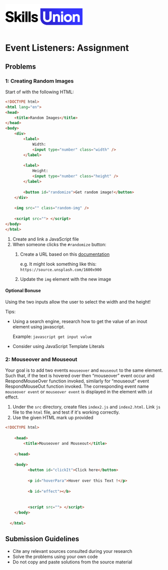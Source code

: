 [<img src="assets/images/su-logo.png" alt="Skills Union Logo" height="80px" />](https://www.skillsunion.com/)

# Event Listeners: Assignment

## Problems

### 1: Creating Random Images

Start of with the following HTML:

```HTML
<!DOCTYPE html>
<html lang="en">
<head>
    <title>Random Images</title>
</head>
<body>
    <div>
        <label>
            Width:
            <input type="number" class="width" />
        </label>
      
        <label>
            Height:
            <input type="number" class="height" />
        </label>

        <button id="randomize">Get random image!</button>
    </div>

    <img src="" class="random-img" />

    <script src=""> </script>
</body>
</html>
```

1. Create and link a JavaScript file
1. When someone clicks the `#randomize` button:
    1. Create a URL based on this [documentation](https://source.unsplash.com/)

        e.g. It might look something like this: `https://source.unsplash.com/1600x900`
    1. Update the `img` element with the new image

#### Optional Bonuse

Using the two inputs allow the user to select the width and the height!

Tips:

- Using a search engine, research how to get the value of an inout element using javascript.

    Example: `javascript get input value`
- Consider using JavaScript Template Literals

### 2: Mouseover and Mouseout

 Your goal is to add two events `mouseover` and `mouseout` to the same element. Such that, if the text is hovered over then “mouseover” event occur and RespondMouseOver function invoked, similarly for “mouseout” event RespondMouseOut function invoked. The corresponding event name `mouseover event` or `mouseover event` is displayed in the element with `id` effect.

 1. Under the `src` directory, create files `index2.js` and `index2.html`. Link `js` file to the `html` file, and test if it's working correctly.
 1. Use the given HTML mark up provided

```HTML
<!DOCTYPE html>

    <head>
        <title>Mouseover and Mouseout</title>

    </head>

    <body>
          <button id="clickIt">Click here</button>

          <p id="hoverPara">Hover over this Text !</p>

          <b id="effect"></b>


          <script src=""> </script>
    </body>

  </html>
```






## Submission Guidelines

- Cite any relevant sources consulted during your research
- Solve the problems using your own code
- Do not copy and paste solutions from the source material
